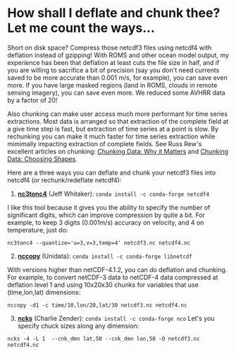 # How shall I deflate and chunk thee? Let me count the ways...

Short on disk space? Compress those netcdf3 files using netcdf4 with deflation instead of gzipping! With ROMS and other ocean model output, my experience has been that deflation at least cuts the file size in half, and if you are willing to sacrifice a bit of precision (say you don't need currents saved to be more accurate than 0.001 m/s, for example), you can save even more. If you have large masked regions (land in ROMS, clouds in remote sensing imagery), you can save even more. We reduced some AVHRR data by a factor of 20!  

Also chunking can make user access much more performant for time series extractions.  Most data is arranged so that extraction of the complete field at a give time step is fast, but extraction of time series at a point is slow.  By rechunking you can make it much faster for time series extraction while mimimally impacting extraction of complete fields.  See Russ Rew's excellent articles on chunking: [Chunking Data: Why it Matters](https://www.unidata.ucar.edu/blogs/developer/entry/chunking_data_why_it_matters) and [Chunking Data: Choosing Shapes](https://www.unidata.ucar.edu/blogs/developer/entry/chunking_data_choosing_shapes).

Here are a three ways you can deflate and chunk your netcdf3 files into netcdf4 (or rechunk/redeflate netcdf4):

1. **[nc3tonc4](https://unidata.github.io/netcdf4-python)** (Jeff Whitaker): `conda install -c conda-forge netcdf4`

I like this tool because it gives you the ability to specify the number of significant digits, which can improve compression by quite a bit. For example, to keep 3 digits (0.001m/s) accuracy on velocity, and 4 on temperature, just do:
```
nc3tonc4 --quantize='u=3,v=3,temp=4' netcdf3.nc netcdf4.nc
```

2. **[nccopy](http://www.unidata.ucar.edu/software/netcdf/docs/netcdf/nccopy.html)** (Unidata): `conda install -c conda-forge libnetcdf`

With versions higher than netCDF-4.1.2, you can do deflation and chunking.
For example, to convert netCDF-3 data to netCDF-4
data compressed at deflation level 1 and using 10x20x30 chunks for
variables that use (time,lon,lat) dimensions:

```
nccopy -d1 -c time/10,lon/20,lat/30 netcdf3.nc netcdf4.nc
```

3. **[ncks](http://nco.sourceforge.net/)** (Charlie Zender):  `conda install -c conda-forge nco`
Let's you specify chuck sizes along any dimension:
```
ncks -4 -L 1  --cnk_dmn lat,50 --cnk_dmn lon,50 -O netcdf3.nc netcdf4.nc
```
